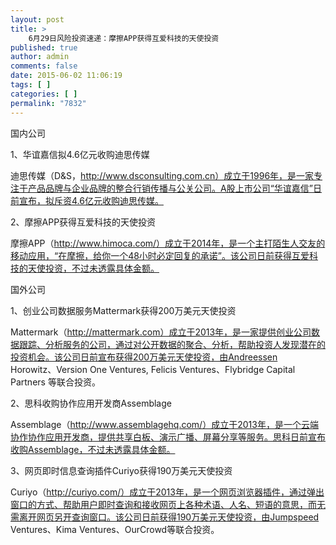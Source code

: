 ```yaml
---
layout: post
title: >
    6月29日风险投资速递：摩擦APP获得互爱科技的天使投资
published: true
author: admin
comments: false
date: 2015-06-02 11:06:19
tags: [ ]
categories: [ ]
permalink: "7832"
---
```



国内公司

1、华谊嘉信拟4.6亿元收购迪思传媒

迪思传媒（D&S，http://www.dsconsulting.com.cn）成立于1996年，是一家专注于产品品牌与企业品牌的整合行销传播与公关公司。A股上市公司“华谊嘉信”日前宣布，拟斥资4.6亿元收购迪思传媒。

2、摩擦APP获得互爱科技的天使投资

摩擦APP（http://www.himoca.com/）成立于2014年，是一个主打陌生人交友的移动应用，“在摩擦，给你一个48小时必定回复的承诺”。该公司日前获得互爱科技的天使投资，不过未透露具体金额。

国外公司

1、创业公司数据服务Mattermark获得200万美元天使投资

Mattermark（http://mattermark.com）成立于2013年，是一家提供创业公司数据跟踪、分析服务的公司，通过对公开数据的聚合、分析，帮助投资人发现潜在的投资机会。该公司日前宣布获得200万美元天使投资，由Andreessen Horowitz、Version One Ventures, Felicis Ventures、Flybridge Capital Partners 等联合投资。

2、思科收购协作应用开发商Assemblage

Assemblage（http://www.assemblagehq.com/）成立于2013年，是一个云端协作协作应用开发商，提供共享白板、演示广播、屏幕分享等服务。思科日前宣布收购Assemblage，不过未透露具体金额。

3、网页即时信息查询插件Curiyo获得190万美元天使投资

Curiyo（http://curiyo.com/）成立于2013年，是一个网页浏览器插件，通过弹出窗口的方式、帮助用户即时查询和接收网页上各种术语、人名、短语的意思，而无需离开网页另开查询窗口。该公司日前获得190万美元天使投资，由Jumpspeed Ventures、Kima Ventures、OurCrowd等联合投资。